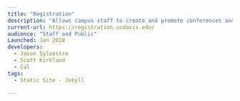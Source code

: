 ```yaml
---
title: "Registration"
description: "Allows campus staff to create and promote conferences and other events and handles payments (Credit Card/Checks) for those events."
current-url: https://registration.ucdavis.edu/
audience: "Staff and Public"
Launched: Jan 2018
developers:
  - Jason Sylvestre
  - Scott Kirkland
  - Cal
tags:
  - Static Site - Jekyll

---
```

